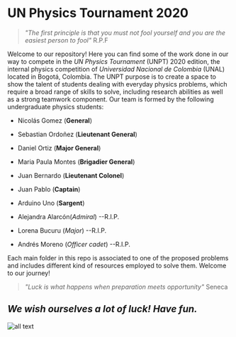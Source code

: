 # UN Physics Tournament 2020

> *"The first principle is that you must not fool yourself and you are the easiest person to fool"* R.P.F

Welcome to our repository! Here you can find some of the work done in our way to compete in the *UN Physics Tournament*  (UNPT) 2020 edition, the internal physics competition of *Universidad Nacional de Colombia* (UNAL) located in Bogotá, Colombia. The UNPT purpose is to create a space to show the talent of students dealing with everyday physics problems, which require a broad range of skills to solve, including research abilities as well as  a strong teamwork component. Our team is formed by the following undergraduate physics students:

- Nicolás Gomez (**General**)

- Sebastian Ordoñez (**Lieutenant General**)
- Daniel Ortiz (**Major General**)
- Maria Paula Montes (**Brigadier General**)
- Juan Bernardo (**Lieutenant Colonel**)
- Juan Pablo (**Captain**)
- Arduino Uno (**Sargent**)

- Alejandra Alarcón(*Admiral*) --R.I.P.
- Lorena Bucuru (*Major*) --R.I.P.
- Andrés Moreno (*Officer cadet*) --R.I.P.

Each main folder in this repo is associated to one of the proposed problems and includes different kind of resources employed to solve them. Welcome to our journey!

> *"Luck is what happens when preparation meets opportunity"* Seneca 

## *We wish ourselves a lot of luck! Have fun.*

![all text](https://github.com/nigomezcr/UNPT2020/blob/master/Images/profilePicture.jpeg?raw=true)

